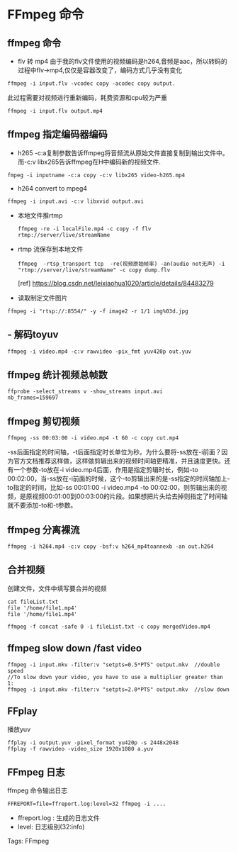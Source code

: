 # FFmpeg 命令

## ffmpeg 命令

* flv 转 mp4
  由于我的flv文件使用的视频编码是h264,音频是aac，所以转码的过程中flv->mp4,仅仅是容器改变了，编码方式几乎没有变化

```
ffmpeg -i input.flv -vcodec copy -acodec copy output.
```

此过程需要对视频进行重新编码，耗费资源和cpu较为严重

```
ffmpeg -i input.flv output.mp4 
```

## ffmpeg 指定编码器编码

* h265
  -c:a复制参数告诉ffmpeg将音频流从原始文件直接复制到输出文件中。而-c:v libx265告诉ffmpeg在H中编码新的视频文件.

```
fmpeg -i inputname -c:a copy -c:v libx265 video-h265.mp4
```

* h264 convert to mpeg4

```
ffmpeg -i input.avi -c:v libxvid output.avi
```

* 本地文件推rtmp
  
  ```
  ffmpeg -re -i localFile.mp4 -c copy -f flv rtmp://server/live/streamName
  ```

* rtmp 流保存到本地文件
  
  ```
  ffmpeg  -rtsp_transport tcp  -re(视频原始帧率) -an(audio not无声) -i "rtmp://server/live/streamName" -c copy dump.flv
  ```
  
  [ref] https://blog.csdn.net/leixiaohua1020/article/details/84483279

* 读取制定文件图片

```
ffmpeg -i "rtsp://:8554/" -y -f image2 -r 1/1 img%03d.jpg
```

## - 解码toyuv

```shell
ffmpeg -i video.mp4 -c:v rawvideo -pix_fmt yuv420p out.yuv
```

## ffmpeg 统计视频总帧数

```
ffprobe -select_streams v -show_streams input.avi
nb_frames=159697
```

## ffmpeg 剪切视频

```
ffmpeg -ss 00:03:00 -i video.mp4 -t 60 -c copy cut.mp4
```

-ss后面指定的时间轴，-t后面指定时长单位为秒。为什么要将-ss放在-i前面？因为官方文档推荐这样做，这样做剪辑出来的视频时间轴更精准，并且速度更快。还有一个参数-to放在-i video.mp4后面，作用是指定剪辑时长，例如-to 00:02:00，当-ss放在-i前面的时候，这个-to剪辑出来的是-ss指定的时间轴加上-to指定的时间，比如-ss 00:01:00 -i video.mp4 -to 00:02:00，则剪辑出来的视频，是原视频00:01:00到00:03:00的片段。如果想把片头给去掉则指定了时间轴就不要添加-to和-t参数。

## ffmpeg 分离裸流

```
ffmpeg -i h264.mp4 -c:v copy -bsf:v h264_mp4toannexb -an out.h264
```

## 合并视频

创建文件，文件中填写要合并的视频

```shell
cat fileList.txt
file '/home/file1.mp4'
file '/home/file1.mp4' 

ffmpeg -f concat -safe 0 -i fileList.txt -c copy mergedVideo.mp4
```

## ffmpeg slow down /fast video

```she
ffmpeg -i input.mkv -filter:v "setpts=0.5*PTS" output.mkv  //double speed
//To slow down your video, you have to use a multiplier greater than 1:
ffmpeg -i input.mkv -filter:v "setpts=2.0*PTS" output.mkv  //slow down
```

## FFplay

播放yuv

```shell
ffplay -i output.yuv -pixel_format yu420p -s 2448x2048
ffplay -f rawvideo -video_size 1920x1080 a.yuv
```

## FFmpeg 日志

ffmpeg 命令输出日志

```shell
FFREPORT=file=ffreport.log:level=32 ffmpeg -i ....
```

- ffreport.log : 生成的日志文件
- level: 日志级别(32:info)

Tags:
  FFmpeg
